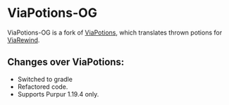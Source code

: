 # ViaPotions-OG

ViaPotions-OG is a fork of [ViaPotions](https://github.com/ViaVersionAddons/ViaPotions), which translates thrown potions for [ViaRewind](https://github.com/ViaVersion/ViaRewind).

## Changes over ViaPotions:

- Switched to gradle
- Refactored code.
- Supports Purpur 1.19.4 only.

